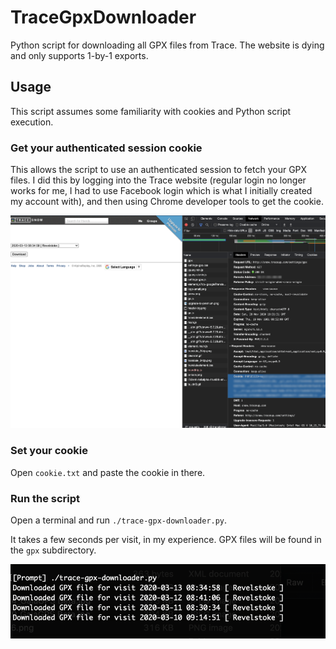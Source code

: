 # TraceGpxDownloader
Python script for downloading all GPX files from Trace. The website is dying and only supports 1-by-1 exports.

## Usage

This script assumes some familiarity with cookies and Python script execution.

### Get your authenticated session cookie

This allows the script to use an authenticated session to fetch your GPX files. I did this by logging into the Trace website (regular login no longer works for me, I had to use Facebook login which is what I initially created my account with), and then using Chrome developer tools to get the cookie.

![Cookie Example](https://github.com/cramptonism/TraceGpxDownloader/raw/main/images/cookie-example.png)

### Set your cookie

Open `cookie.txt` and paste the cookie in there.

### Run the script

Open a terminal and run `./trace-gpx-downloader.py`.

It takes a few seconds per visit, in my experience. GPX files will be found in the `gpx` subdirectory.

![Script Example](https://github.com/cramptonism/TraceGpxDownloader/raw/main/images/script-example.png)
